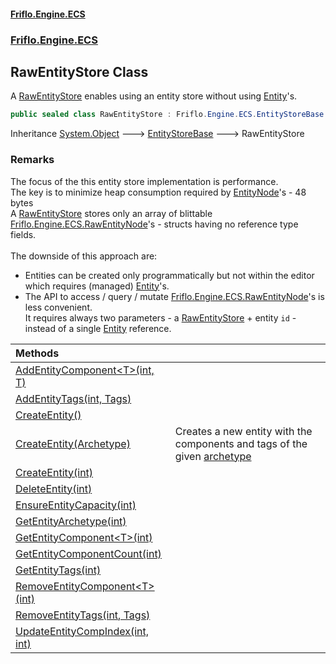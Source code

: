 #### [Friflo.Engine.ECS](index.md 'index')
### [Friflo.Engine.ECS](Friflo.Engine.ECS.md 'Friflo.Engine.ECS')

## RawEntityStore Class

A [RawEntityStore](RawEntityStore.md 'Friflo.Engine.ECS.RawEntityStore') enables using an entity store without using [Entity](Entity.md 'Friflo.Engine.ECS.Entity')'s.<br/>

```csharp
public sealed class RawEntityStore : Friflo.Engine.ECS.EntityStoreBase
```

Inheritance [System.Object](https://docs.microsoft.com/en-us/dotnet/api/System.Object 'System.Object') &#129106; [EntityStoreBase](EntityStoreBase.md 'Friflo.Engine.ECS.EntityStoreBase') &#129106; RawEntityStore

### Remarks
The focus of the this entity store implementation is performance.<br/>
The key is to minimize heap consumption required by [EntityNode](EntityNode.md 'Friflo.Engine.ECS.EntityNode')'s - 48 bytes<br/>
A [RawEntityStore](RawEntityStore.md 'Friflo.Engine.ECS.RawEntityStore') stores only an array of blittable [Friflo.Engine.ECS.RawEntityNode](https://docs.microsoft.com/en-us/dotnet/api/Friflo.Engine.ECS.RawEntityNode 'Friflo.Engine.ECS.RawEntityNode')'s -
structs having no reference type fields.<br/><br/>
The downside of this approach are:<br/>
- Entities can be created only programmatically but not within the editor which requires (managed) [Entity](Entity.md 'Friflo.Engine.ECS.Entity')'s.
- The API to access / query / mutate [Friflo.Engine.ECS.RawEntityNode](https://docs.microsoft.com/en-us/dotnet/api/Friflo.Engine.ECS.RawEntityNode 'Friflo.Engine.ECS.RawEntityNode')'s is less convenient.<br/>
                  It requires always two parameters - a [RawEntityStore](RawEntityStore.md 'Friflo.Engine.ECS.RawEntityStore') + entity `id` - instead of a single [Entity](Entity.md 'Friflo.Engine.ECS.Entity') reference.

| Methods | |
| :--- | :--- |
| [AddEntityComponent&lt;T&gt;(int, T)](RawEntityStore.AddEntityComponent_T_(int,T).md 'Friflo.Engine.ECS.RawEntityStore.AddEntityComponent<T>(int, T)') | |
| [AddEntityTags(int, Tags)](RawEntityStore.AddEntityTags(int,Tags).md 'Friflo.Engine.ECS.RawEntityStore.AddEntityTags(int, Friflo.Engine.ECS.Tags)') | |
| [CreateEntity()](RawEntityStore.CreateEntity().md 'Friflo.Engine.ECS.RawEntityStore.CreateEntity()') | |
| [CreateEntity(Archetype)](RawEntityStore.CreateEntity(Archetype).md 'Friflo.Engine.ECS.RawEntityStore.CreateEntity(Friflo.Engine.ECS.Archetype)') | Creates a new entity with the components and tags of the given [archetype](RawEntityStore.CreateEntity(Archetype).md#Friflo.Engine.ECS.RawEntityStore.CreateEntity(Friflo.Engine.ECS.Archetype).archetype 'Friflo.Engine.ECS.RawEntityStore.CreateEntity(Friflo.Engine.ECS.Archetype).archetype') |
| [CreateEntity(int)](RawEntityStore.CreateEntity(int).md 'Friflo.Engine.ECS.RawEntityStore.CreateEntity(int)') | |
| [DeleteEntity(int)](RawEntityStore.DeleteEntity(int).md 'Friflo.Engine.ECS.RawEntityStore.DeleteEntity(int)') | |
| [EnsureEntityCapacity(int)](RawEntityStore.EnsureEntityCapacity(int).md 'Friflo.Engine.ECS.RawEntityStore.EnsureEntityCapacity(int)') | |
| [GetEntityArchetype(int)](RawEntityStore.GetEntityArchetype(int).md 'Friflo.Engine.ECS.RawEntityStore.GetEntityArchetype(int)') | |
| [GetEntityComponent&lt;T&gt;(int)](RawEntityStore.GetEntityComponent_T_(int).md 'Friflo.Engine.ECS.RawEntityStore.GetEntityComponent<T>(int)') | |
| [GetEntityComponentCount(int)](RawEntityStore.GetEntityComponentCount(int).md 'Friflo.Engine.ECS.RawEntityStore.GetEntityComponentCount(int)') | |
| [GetEntityTags(int)](RawEntityStore.GetEntityTags(int).md 'Friflo.Engine.ECS.RawEntityStore.GetEntityTags(int)') | |
| [RemoveEntityComponent&lt;T&gt;(int)](RawEntityStore.RemoveEntityComponent_T_(int).md 'Friflo.Engine.ECS.RawEntityStore.RemoveEntityComponent<T>(int)') | |
| [RemoveEntityTags(int, Tags)](RawEntityStore.RemoveEntityTags(int,Tags).md 'Friflo.Engine.ECS.RawEntityStore.RemoveEntityTags(int, Friflo.Engine.ECS.Tags)') | |
| [UpdateEntityCompIndex(int, int)](RawEntityStore.UpdateEntityCompIndex(int,int).md 'Friflo.Engine.ECS.RawEntityStore.UpdateEntityCompIndex(int, int)') | |
